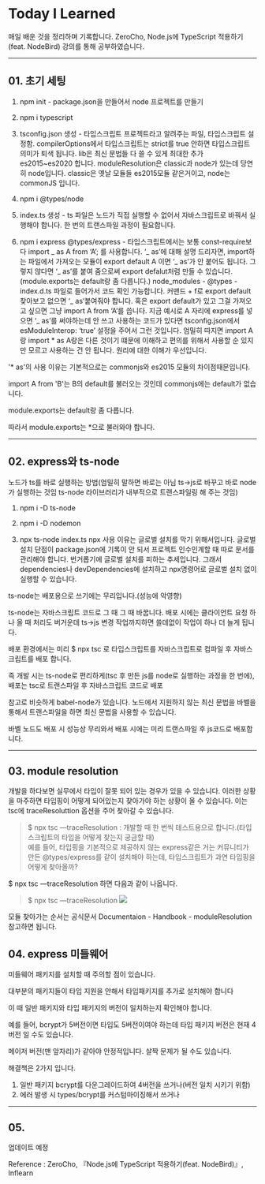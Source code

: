 # Today I Learned

매일 배운 것을 정리하며 기록합니다.
ZeroCho, Node.js에 TypeScript 적용하기(feat. NodeBird) 강의를 통해 공부하였습니다.

---

## 01. 초기 세팅

1. npm init - package.json을 만들어서 node 프로젝트를 만들기

2. npm i typescript

3. tsconfig.json 생성 - 타입스크립트 프로젝트라고 알려주는 파일, 타입스크립트 설정함.
   compilerOptions에서 타입스크립트는 strict를 true 안하면 타입스크립트 의미가 퇴색 됩니다.
   lib은 최신 문법들 다 쓸 수 있게 최대한 추가 es2015~es2020 합니다. moduleResolution은 classic과 node가 있는데 당연히 node입니다.
   classic은 옛날 모듈들 es2015모듈 같은거이고, node는 commonJS 입니다.

4. npm i @types/node

5. index.ts 생성 - ts 파일은 노드가 직접 실행할 수 없어서 자바스크립트로 바꿔서 실행해야 합니다.
   한 번의 트랜스파일 과정이 필요합니다.

6. npm i express @types/express - 타입스크립트에서는 보통 const-require보다 import _ as A from ‘A’; 를 사용합니다.
   ‘_ as’에 대해 설명 드리자면, import하는 파일에서 가져오는 모듈이 export default A 이면 ‘_ as’가 안 붙어도 됩니다.
   그렇지 않다면 ‘_ as’를 붙여 줌으로써 export defalut처럼 만들 수 있습니다. (module.exports는 default랑 좀 다릅니다.)
   node_modules - @types - index.d.ts 파일로 들어가서 코드 확인 가능합니다.
   커맨드 + f로 export default 찾아보고 없으면 ‘_ as’붙여줘야 합니다.
   혹은 export default가 있고 그걸 가져오고 싶으면 그냥 import A from ‘A’를 씁니다.
   지금 예시로 A 자리에 express를 넣으면 ‘_ as’를 써야하는데 안 쓰고 사용하는 코드가 있다면 tsconfig.json에서 esModuleInterop: ‘true’ 설정을 주어서 그런 것입니다.
   엄밀히 따지면 import A 랑 import \* as A랑은 다른 것이기 떄문에 이해하고 편의를 위해서 사용할 순 있지만 모르고 사용하는 건 안 됩니다.
   원리에 대한 이해가 우선입니다.

'\* as'의 사용 이유는 기본적으로는 commonjs와 es2015 모듈의 차이점때문입니다.

import A from 'B'는 B의 default를 불러오는 것인데 commonjs에는 default가 없습니다.

module.exports는 default랑 좀 다릅니다.

따라서 module.exports는 \*으로 불러와야 합니다.

---

## 02. express와 ts-node

노드가 ts를 바로 실행하는 방법(엄밀히 말하면 바로는 아님 ts->js로 바꾸고 바로 node가 실행하는 것임 ts-node 라이브러리가 내부적으로 트랜스파일링 해 주는 것임)

1. npm i -D ts-node

2. npm i -D nodemon

3. npx ts-node index.ts
   npx 사용 이유는 글로벌 설치를 막기 위해서입니다.
   글로벌 설치 단점이 package.json에 기록이 안 되서 프로젝트 인수인계할 때 따로 문서를 관리해야 합니다.
   번거롭기에 글로벌 설치를 피하는 추세입니다.
   그래서 dependencies나 devDependencies에 설치하고 npx명령어로 글로벌 설치 없이 실행할 수 있습니다.

ts-node는 배포용으로 쓰기에는 무리입니다.(성능에 악영향)

ts-node는 자바스크립트 코드로 그 때 그 때 바꿉니다.
배포 시에는 클라이언트 요청 하나 올 때 처리도 버거운데 ts->js 변경 작업까지하면 쓸데없이 작업이 하나 더 늘게 됩니다.

배포 환경에서는 미리 $ npx tsc 로 타입스크립트를 자바스크립트로 컴파일 후 자바스크립트를 배포 합니다.

즉 개발 시는 ts-node로 편리하게(tsc 후 만든 js를 node로 실행하는 과정을 한 번에),
배포는 tsc로 트랜스파일 후 자바스크립트 코드로 배포

참고로 비슷하게 babel-node가 있습니다.
노드에서 지원하지 않는 최신 문법을 바벨을 통해서 트랜스파일을 하면 최신 문법을 사용할 수 있습니다.

바벨 노드도 배포 시 성능상 무리와서 배포 시에는 미리 트랜스파일 후 js코드로 배포합니다.

---

## 03. module resolution

개발을 하다보면 실무에서 타입이 잘못 되어 있는 경우가 있을 수 있습니다.
이러한 상황을 마주하면 타입핑이 어떻게 되어있는지 찾아가야 하는 상황이 올 수 있습니다.
이는 tsc에 traceResoluttion 옵션을 주어 찾아갈 수 있습니다.

> $ npx tsc —traceResolution : 개발할 때 한 번씩 테스트용으로 합니다.(타입스크립트의 타입을 어떻게 찾는지 궁금할 때)  
> 예를 들어, 타입핑을 기본적으로 제공하지 않는 express같은 거는 커뮤니티가 만든 @types/express를 같이 설치해야 하는데, 타입스크립트가 과연 타입핑을 어떻게 찾아올까?

$ npx tsc —traceResolution 하면 다음과 같이 나옵니다.

> $ npx tsc —traceResolution
> ![](https://images.velog.io/images/qmasem/post/6c759d0e-1f99-48f3-9209-7df7bb0d482a/image.png)

모듈 찾아가는 순서는 공식문서 Documentaion - Handbook - moduleResolution 참고하면 됩니다.

## 04. express 미들웨어

미들웨어 패키지를 설치할 때 주의할 점이 있습니다.

대부분의 패키지들이 타입 지원을 안해서 타입패키지를 추가로 설치해야 합니다

이 때 일반 패키지와 타입 패키지의 버전이 일치하는지 확인해야 합니다.

예를 들어, bcrypt가 5버전이면 타입도 5버전이여야 하는데 타입 패키지 버전은 현재 4버전 일 수도 있습니다.

메이저 버전(맨 앞자리)가 같아야 안정적입니다. 살짝 문제가 될 수도 있습니다.

해결책은 2가지 입니다.

1. 일반 패키지 bcrypt를 다운그레이드하여 4버전을 쓰거나(버전 일치 시키기 위함)
2. 에러 발생 시 types/bcrypt를 커스텀마이징해서 쓰거나

---

## 05.

업데이트 예정

Reference : ZeroCho, 『Node.js에 TypeScript 적용하기(feat. NodeBird)』, Inflearn
